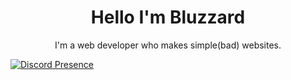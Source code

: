 
<h1 align="center">Hello I'm Bluzzard</h1>

<p align="center" >I'm a web developer who makes simple(bad) websites.</p>

[![Discord Presence](https://lanyard-profile-readme.vercel.app/api/874906489440047125)](https://discord.com/users/874906489440047125)
